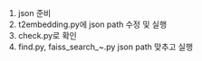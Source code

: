 1. json 준비
2. t2embedding.py에 json path 수정 및 실행
3. check.py로 확인
4. find.py, faiss_search_~.py json path 맞추고 실행